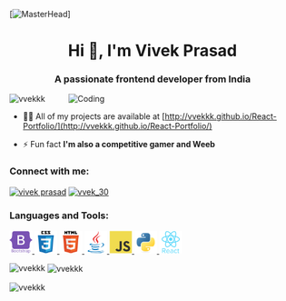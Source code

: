 [![MasterHead](https://mir-s3-cdn-cf.behance.net/project_modules/fs/54b6c068097599.5b50bca476b9b.gif)]
<h1 align="center">Hi 👋, I'm Vivek Prasad</h1>
<h3 align="center">A passionate frontend developer from India</h3>
<img align="right" alt="Coding" width="400" src="https://i.pinimg.com/originals/50/83/e0/5083e0a2a7dcaae07c142e8b87036a27.gif"

<p align="left"> <img src="https://komarev.com/ghpvc/?username=vvekkk&label=Profile%20views&color=0e75b6&style=flat" alt="vvekkk" /> </p>

- 👨‍💻 All of my projects are available at [http://vvekkk.github.io/React-Portfolio/](http://vvekkk.github.io/React-Portfolio/)

- ⚡ Fun fact **I'm also a competitive gamer and Weeb**

<h3 align="left">Connect with me:</h3>
<p align="left">
<a href="https://linkedin.com/in/vivek prasad" target="blank"><img align="center" src="https://raw.githubusercontent.com/rahuldkjain/github-profile-readme-generator/master/src/images/icons/Social/linked-in-alt.svg" alt="vivek prasad" height="30" width="40" /></a>
<a href="https://instagram.com/vvek_30" target="blank"><img align="center" src="https://raw.githubusercontent.com/rahuldkjain/github-profile-readme-generator/master/src/images/icons/Social/instagram.svg" alt="vvek_30" height="30" width="40" /></a>
</p>

<h3 align="left">Languages and Tools:</h3>
<p align="left"> <a href="https://getbootstrap.com" target="_blank" rel="noreferrer"> <img src="https://raw.githubusercontent.com/devicons/devicon/master/icons/bootstrap/bootstrap-plain-wordmark.svg" alt="bootstrap" width="40" height="40"/> </a> <a href="https://www.w3schools.com/css/" target="_blank" rel="noreferrer"> <img src="https://raw.githubusercontent.com/devicons/devicon/master/icons/css3/css3-original-wordmark.svg" alt="css3" width="40" height="40"/> </a> <a href="https://www.w3.org/html/" target="_blank" rel="noreferrer"> <img src="https://raw.githubusercontent.com/devicons/devicon/master/icons/html5/html5-original-wordmark.svg" alt="html5" width="40" height="40"/> </a> <a href="https://www.java.com" target="_blank" rel="noreferrer"> <img src="https://raw.githubusercontent.com/devicons/devicon/master/icons/java/java-original.svg" alt="java" width="40" height="40"/> </a> <a href="https://developer.mozilla.org/en-US/docs/Web/JavaScript" target="_blank" rel="noreferrer"> <img src="https://raw.githubusercontent.com/devicons/devicon/master/icons/javascript/javascript-original.svg" alt="javascript" width="40" height="40"/> </a> <a href="https://www.python.org" target="_blank" rel="noreferrer"> <img src="https://raw.githubusercontent.com/devicons/devicon/master/icons/python/python-original.svg" alt="python" width="40" height="40"/> </a> <a href="https://reactjs.org/" target="_blank" rel="noreferrer"> <img src="https://raw.githubusercontent.com/devicons/devicon/master/icons/react/react-original-wordmark.svg" alt="react" width="40" height="40"/> </a> </p>

<p><img align="left" src="https://github-readme-stats.vercel.app/api/top-langs?username=vvekkk&show_icons=true&locale=en&layout=compact" alt="vvekkk" /></p>

<p>&nbsp;<img align="center" src="https://github-readme-stats.vercel.app/api?username=vvekkk&show_icons=true&locale=en" alt="vvekkk" /></p>

<p><img align="center" src="https://github-readme-streak-stats.herokuapp.com/?user=vvekkk&" alt="vvekkk" /></p>
